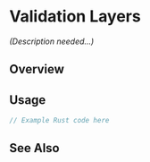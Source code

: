 # Validation Layers

*(Description needed...)*

## Overview

## Usage

```rust
// Example Rust code here
```

## See Also

